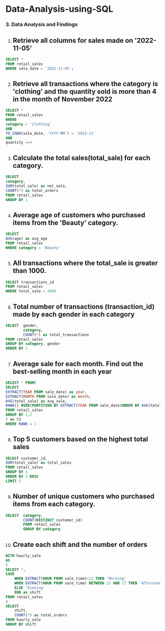# Data-Analysis-using-SQL

### 3. Data Analysis and Findings

1. ## Retrieve all columns for sales made on '2022-11-05'
```sql
SELECT *
FROM retail_sales
WHERE sale_date = '2022-11-05';
```

2. ## Retrieve all transactions where the category is 'clothing' and the quantity sold is more than 4 in the month of November 2022
```sql
SELECT *
FROM retail_sales
WHERE 
category = 'Clothing'
AND 
TO_CHAR(sale_date, 'YYYY-MM') = '2022-11'
AND
quantity >=4 
```

3. ## Calculate the total sales(total_sale) for each category.
```sql
SELECT 
category,
SUM(total_sale) as net_sale,
COUNT(*) as total_orders
FROM retail_sales
GROUP BY 1
```

4. ## Average age of customers who purchased items from the 'Beauty' category.
```sql
SELECT 
AVG(age) as avg_age
FROM retail_sales
WHERE category = 'Beauty'
```

5. ## All transactions where the total_sale is greater than 1000.
```sql
SELECT transactions_id
FROM retail_sales
WHERE total_sale > 1000
```

6. ## Total number of transactions (transaction_id) made by each gender in each category
```sql
SELECT  gender,
		category,
		COUNT(*) as total_transactions
FROM retail_sales
GROUP BY category, gender
ORDER BY 1
```

7. ## Average sale for each month. Find out the best-selling month in each year
```sql
SELECT * FROM(
SELECT 
EXTRACT(YEAR FROM sale_date) as year,
EXTRACT(MONTH FROM sale_date) as month,
AVG(total_sale) as avg_sale,
RANK() OVER(PARTITION BY EXTRACT(YEAR FROM sale_date)ORDER BY AVG(total_sale)DESC) as rank
FROM retail_sales
GROUP BY 1,2
) as t1
WHERE RANK = 1
```

8. ## Top 5 customers based on the highest total sales
```sql
SELECT customer_id,
SUM(total_sale) as total_sales
FROM retail_sales
GROUP BY 1
ORDER BY 2 DESC
LIMIT 5
```

9. ## Number of unique customers who purchased items from each category.
```sql
SELECT 	category,
		COUNT(DISTINCT customer_id)
		FROM retail_sales
		GROUP BY category
```
10. ## Create each shift and the number of orders
```sql
WITH hourly_sale
AS
(
SELECT *,
CASE
	WHEN EXTRACT(HOUR FROM sale_time)<12 THEN 'Morning'
	WHEN EXTRACT(HOUR FROM sale_time) BETWEEN 12 AND 17 THEN 'Afternoon'
	ELSE 'Evening'
	END as shift
FROM retail_sales
)
SELECT
	shift,
	COUNT(*) as total_orders
FROM hourly_sale
GROUP BY shift
```
